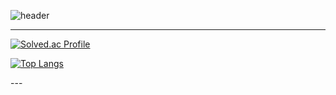 ![header](https://capsule-render.vercel.app/api?type=waving&height=500&theme=dark&color=007FFF&text=welcome%20to%20starsong%20github!&fontColor=333333&fontSize=46&animation=twinkling)

---
<div aling = "center">

[![Solved.ac Profile](http://mazassumnida.wtf/api/v2/generate_badge?boj=kami1152)](https://solved.ac/kami1152/)

[![Top Langs](https://github-readme-stats.vercel.app/api/top-langs/?username=kami1152&layout=compact)](https://github.com/anuraghazra/github-readme-stats)


</div>
---



